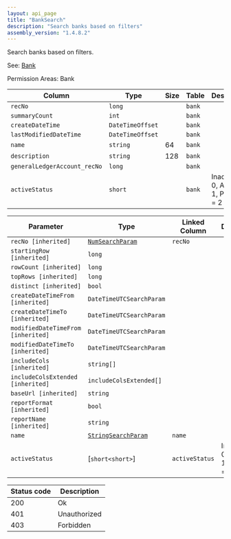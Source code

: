```yaml
---
layout: api_page
title: "BankSearch"
description: "Search banks based on filters"
assembly_version: "1.4.8.2"
---
```


Search banks based on filters.

See: [Bank](Bank.html)

Permission Areas: Bank

| Column | Type | Size | Table | Description |
| ------ | ---- | ---- | ----- | ----------- |
| `recNo` | `long` |  | `bank` | 
| `summaryCount` | `int` |  | `bank` | 
| `createDateTime` | `DateTimeOffset` |  | `bank` | 
| `lastModifiedDateTime` | `DateTimeOffset` |  | `bank` | 
| `name` | `string` | 64 | `bank` | 
| `description` | `string` | 128 | `bank` | 
| `generalLedgerAccount_recNo` | `long` |  | `bank` | 
| `activeStatus` | `short` |  | `bank` | Inactive = 0, Active = 1, Pending = 2

| Parameter | Type | Linked Column | Description |
| --------- | ---- | ------------- | ----------- |
| `recNo [inherited]` | [`NumSearchParam`](NumSearchParam) | `recNo` | 
| `startingRow [inherited]` | `long` |  | 
| `rowCount [inherited]` | `long` |  | 
| `topRows [inherited]` | `long` |  | 
| `distinct [inherited]` | `bool` |  | 
| `createDateTimeFrom [inherited]` | `DateTimeUTCSearchParam` |  | 
| `createDateTimeTo [inherited]` | `DateTimeUTCSearchParam` |  | 
| `modifiedDateTimeFrom [inherited]` | `DateTimeUTCSearchParam` |  | 
| `modifiedDateTimeTo [inherited]` | `DateTimeUTCSearchParam` |  | 
| `includeCols [inherited]` | `string[]` |  | 
| `includeColsExtended [inherited]` | `includeColsExtended[]` |  | 
| `baseUrl [inherited]` | `string` |  | 
| `reportFormat [inherited]` | `bool` |  | 
| `reportName [inherited]` | `string` |  | 
| `name` | [`StringSearchParam`](StringSearchParam) | `name` | 
| `activeStatus` | [`short<short>`] | `activeStatus` | Inactive = 0, Active = 1, Pending = 2

| Status code | Description |
| ----------- | ----------- |
| 200 | Ok |
| 401 | Unauthorized |
| 403 | Forbidden |



